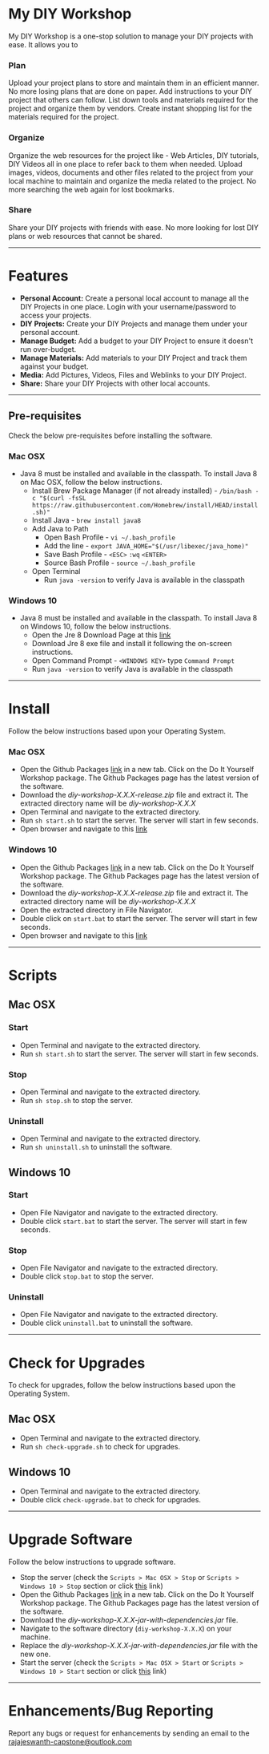# My DIY Workshop
My DIY Workshop is a one-stop solution to manage your DIY projects with ease. It allows you to
### Plan
Upload your project plans to store and maintain them in an efficient manner. No more losing plans that are done on paper. Add instructions to your DIY project that others can follow. List down tools and materials required for the project and organize them by vendors. Create instant shopping list for the materials required for the project.
### Organize
Organize the web resources for the project like - Web Articles, DIY tutorials, DIY Videos all in one place to refer back to them when needed.
Upload images, videos, documents and other files related to the project from your local machine to maintain and organize the media related to the project.
No more searching the web again for lost bookmarks.
### Share
Share your DIY projects with friends with ease. No more looking for lost DIY plans or web resources that cannot be shared.

---
# Features
- **Personal Account:** Create a personal local account to manage all the DIY Projects in one place. Login with your username/password to access your projects.
- **DIY Projects:** Create your DIY Projects and manage them under your personal account. 
- **Manage Budget:** Add a budget to your DIY Project to ensure it doesn't run over-budget.
- **Manage Materials:** Add materials to your DIY Project and track them against your budget.
- **Media:** Add Pictures, Videos, Files and Weblinks to your DIY Project.
- **Share:** Share your DIY Projects with other local accounts.

---
## Pre-requisites
Check the below pre-requisites before installing the software.
### Mac OSX
- Java 8 must be installed and available in the classpath. To install Java 8 on Mac OSX, follow the below instructions.
  - Install Brew Package Manager (if not already installed) - ```/bin/bash -c "$(curl -fsSL https://raw.githubusercontent.com/Homebrew/install/HEAD/install.sh)"```
  - Install Java - ```brew install java8```
  - Add Java to Path
    - Open Bash Profile - ```vi ~/.bash_profile```
    - Add the line - ```export JAVA_HOME="$(/usr/libexec/java_home)"```
    - Save Bash Profile - ```<ESC>``` ```:wq``` ```<ENTER>```
    - Source Bash Profile - ```source ~/.bash_profile```
  - Open Terminal
    - Run ```java -version``` to verify Java is available in the classpath
### Windows 10
- Java 8 must be installed and available in the classpath. To install Java 8 on Windows 10, follow the below instructions.
  - Open the Jre 8 Download Page at this [link](https://www.java.com/en/download/)
  - Download Jre 8 exe file and install it following the on-screen instructions.
  - Open Command Prompt - ```<WINDOWS KEY>``` type ```Command Prompt```
  - Run ```java -version``` to verify Java is available in the classpath
---
# Install
Follow the below instructions based upon your Operating System.
### Mac OSX
- Open the Github Packages [link](https://github.com/rajajeswanth-capstone/my-diy-workshop/packages/) in a new tab. Click on the Do It Yourself Workshop package. The Github Packages page has the latest version of the software.
- Download the *diy-workshop-X.X.X-release.zip* file and extract it. The extracted directory name will be *diy-workshop-X.X.X*
- Open Terminal and navigate to the extracted directory.
- Run ```sh start.sh``` to start the server. The server will start in few seconds.
- Open browser and navigate to this [link](http://localhost:8080)
### Windows 10
- Open the Github Packages [link](https://github.com/rajajeswanth-capstone/my-diy-workshop/packages/) in a new tab. Click on the Do It Yourself Workshop package. The Github Packages page has the latest version of the software.
- Download the *diy-workshop-X.X.X-release.zip* file and extract it. The extracted directory name will be *diy-workshop-X.X.X*
- Open the extracted directory in File Navigator.
- Double click on ```start.bat``` to start the server. The server will start in few seconds.
- Open browser and navigate to this [link](http://localhost:8080)
---
# Scripts
## Mac OSX
### Start
- Open Terminal and navigate to the extracted directory.
- Run ```sh start.sh``` to start the server. The server will start in few seconds.
### Stop
- Open Terminal and navigate to the extracted directory.
- Run ```sh stop.sh``` to stop the server.
### Uninstall
- Open Terminal and navigate to the extracted directory.
- Run ```sh uninstall.sh``` to uninstall the software.
## Windows 10
### Start
- Open File Navigator and navigate to the extracted directory.
- Double click ```start.bat``` to start the server. The server will start in few seconds.
### Stop
- Open File Navigator and navigate to the extracted directory.
- Double click ```stop.bat``` to stop the server.
### Uninstall
- Open File Navigator and navigate to the extracted directory.
- Double click ```uninstall.bat``` to uninstall the software.
---
# Check for Upgrades
To check for upgrades, follow the below instructions based upon the Operating System.
## Mac OSX
- Open Terminal and navigate to the extracted directory.
- Run ```sh check-upgrade.sh``` to check for upgrades.
## Windows 10
- Open Terminal and navigate to the extracted directory.
- Double click ```check-upgrade.bat``` to check for upgrades.
---
# Upgrade Software
Follow the below instructions to upgrade software.
- Stop the server (check the ```Scripts > Mac OSX > Stop``` or ```Scripts > Windows 10 > Stop``` section or click [this](https://github.com/rajajeswanth-capstone/my-diy-workshop#scripts) link)
- Open the Github Packages [link](https://github.com/rajajeswanth-capstone/my-diy-workshop/packages/) in a new tab. Click on the Do It Yourself Workshop package. The Github Packages page has the latest version of the software.
- Download the *diy-workshop-X.X.X-jar-with-dependencies.jar* file.
- Navigate to the software directory (```diy-workshop-X.X.X```) on your machine.
- Replace the *diy-workshop-X.X.X-jar-with-dependencies.jar* file with the new one.
- Start the server (check the ```Scripts > Mac OSX > Start``` or ```Scripts > Windows 10 > Start``` section or click [this](https://github.com/rajajeswanth-capstone/my-diy-workshop#scripts) link)
---
# Enhancements/Bug Reporting
Report any bugs or request for enhancements by sending an email to the rajajeswanth-capstone@outlook.com


 